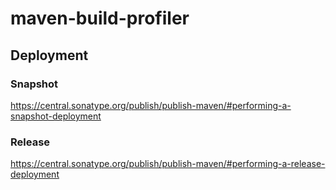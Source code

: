 # maven-build-profiler
## Deployment
### Snapshot
https://central.sonatype.org/publish/publish-maven/#performing-a-snapshot-deployment
### Release
https://central.sonatype.org/publish/publish-maven/#performing-a-release-deployment